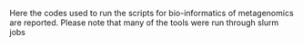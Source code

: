 Here the codes used to run the scripts for bio-informatics of metagenomics are reported.
Please note that many of the tools were run through slurm jobs


